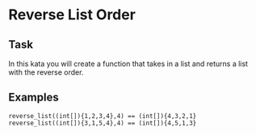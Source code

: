 # Reverse List Order

## Task
In this kata you will create a function that takes in a list and returns a list with the reverse order.

## Examples
```
reverse_list((int[]){1,2,3,4},4) == (int[]){4,3,2,1}
reverse_list((int[]){3,1,5,4},4) == (int[]){4,5,1,3}
```


